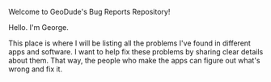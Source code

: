 Welcome to GeoDude's Bug Reports Repository!

Hello. I'm George. 

This place is where I will be listing all the problems I've found in different apps and software. 
I want to help fix these problems by sharing clear details about them. 
That way, the people who make the apps can figure out what's wrong and fix it.
